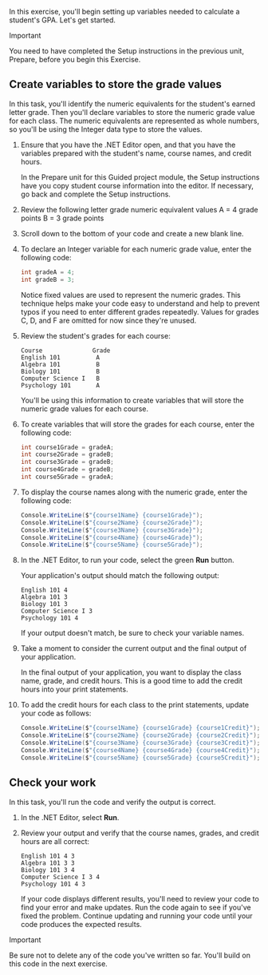 


In this exercise, you'll begin setting up variables needed to calculate a student's GPA. Let's get started.

> [!IMPORTANT]
> You need to have completed the Setup instructions in the previous unit, Prepare, before you begin this Exercise. 

## Create variables to store the grade values

In this task, you'll identify the numeric equivalents for the student's earned letter grade. Then you'll declare variables to store the numeric grade value for each class. The numeric equivalents are represented as whole numbers, so you'll be using the Integer data type to store the values.

1. Ensure that you have the .NET Editor open, and that you have the variables prepared with the student's name, course names, and credit hours.

    In the Prepare unit for this Guided project module, the Setup instructions have you copy student course information into the editor. If necessary, go back and complete the Setup instructions.

1. Review the following letter grade numeric equivalent values
    A = 4 grade points
    B = 3 grade points

1. Scroll down to the bottom of your code and create a new blank line.

1. To declare an Integer variable for each numeric grade value, enter the following code:

    ```csharp
    int gradeA = 4;
    int gradeB = 3;

    ```

    Notice fixed values are used to represent the numeric grades. This technique helps make your code easy to understand and help to prevent typos if you need to enter different grades repeatedly. Values for grades C, D, and F are omitted for now since they're unused.

1. Review the student's grades for each course:

    ```
    Course			    Grade		
    English 101		     A
    Algebra 101		     B
    Biology 101		     B
    Computer Science I	 B
    Psychology 101	     A
    ```

    You'll be using this information to create variables that will store the numeric grade values for each course.

1. To create variables that will store the grades for each course, enter the following code: 

    ```csharp
    int course1Grade = gradeA;
    int course2Grade = gradeB;
    int course3Grade = gradeB;
    int course4Grade = gradeB;
    int course5Grade = gradeA;

    ```

1. To display the course names along with the numeric grade, enter the following code:

    ```csharp
    Console.WriteLine($"{course1Name} {course1Grade}");
    Console.WriteLine($"{course2Name} {course2Grade}");
    Console.WriteLine($"{course3Name} {course3Grade}");
    Console.WriteLine($"{course4Name} {course4Grade}");
    Console.WriteLine($"{course5Name} {course5Grade}");
    ```

1. In the .NET Editor, to run your code, select the green **Run** button.

    Your application's output should match the following output:

    ```
    English 101 4
    Algebra 101 3
    Biology 101 3
    Computer Science I 3
    Psychology 101 4
    ```

    If your output doesn't match, be sure to check your variable names.

1. Take a moment to consider the current output and the final output of your application. 

    In the final output of your application, you want to display the class name, grade, and credit hours. This is a good time to add the credit hours into your print statements.
 
1. To add the credit hours for each class to the print statements, update your code as follows:

    ```csharp
    Console.WriteLine($"{course1Name} {course1Grade} {course1Credit}");
    Console.WriteLine($"{course2Name} {course2Grade} {course2Credit}");
    Console.WriteLine($"{course3Name} {course3Grade} {course3Credit}");
    Console.WriteLine($"{course4Name} {course4Grade} {course4Credit}");
    Console.WriteLine($"{course5Name} {course5Grade} {course5Credit}");
    ```

## Check your work

In this task, you'll run the code and verify the output is correct.

1. In the .NET Editor, select **Run**.

1. Review your output and verify that the course names, grades, and credit hours are all correct:

    ```Output
    English 101 4 3
    Algebra 101 3 3
    Biology 101 3 4
    Computer Science I 3 4
    Psychology 101 4 3
    ```

    If your code displays different results, you'll need to review your code to find your error and make updates. Run the code again to see if you've fixed the problem. Continue updating and running your code until your code produces the expected results.

> [!IMPORTANT]
> Be sure not to delete any of the code you've written so far. You'll build on this code in the next exercise.